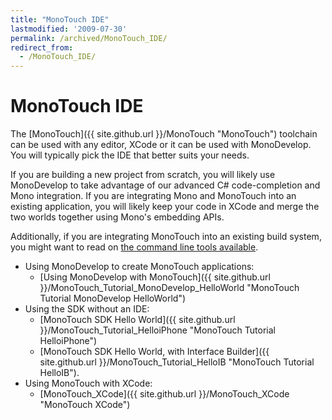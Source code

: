 ```yaml
---
title: "MonoTouch IDE"
lastmodified: '2009-07-30'
permalink: /archived/MonoTouch_IDE/
redirect_from:
  - /MonoTouch_IDE/
---
```


MonoTouch IDE
=============

The [MonoTouch]({{ site.github.url }}/MonoTouch "MonoTouch") toolchain can be used with any editor, XCode or it can be used with MonoDevelop. You will typically pick the IDE that better suits your needs.

If you are building a new project from scratch, you will likely use MonoDevelop to take advantage of our advanced C\# code-completion and Mono integration. If you are integrating Mono and MonoTouch into an existing application, you will likely keep your code in XCode and merge the two worlds together using Mono's embedding APIs.

Additionally, if you are integrating MonoTouch into an existing build system, you might want to read on [the command line tools available](#command-line-integration).

-   Using MonoDevelop to create MonoTouch applications:
    -   [Using MonoDevelop with MonoTouch]({{ site.github.url }}/MonoTouch_Tutorial_MonoDevelop_HelloWorld "MonoTouch Tutorial MonoDevelop HelloWorld")
-   Using the SDK without an IDE:
    -   [MonoTouch SDK Hello World]({{ site.github.url }}/MonoTouch_Tutorial_HelloiPhone "MonoTouch Tutorial HelloiPhone")
    -   [MonoTouch SDK Hello World, with Interface Builder]({{ site.github.url }}/MonoTouch_Tutorial_HelloIB "MonoTouch Tutorial HelloIB").
-   Using MonoTouch with XCode:
    -   [MonoTouch\_XCode]({{ site.github.url }}/MonoTouch_XCode "MonoTouch XCode")


